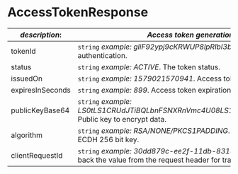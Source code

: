 
# AccessTokenResponse

| *description*:   | *Access token generation response.*|
|----|----|
| tokenId |     ``` string ``` *example: gliF92ypj9cKRWUP8lpRIbI3bhNf*. Access token for authentication.|
| status |    ``` string ```  *example: ACTIVE*. The token status.|
| issuedOn |    ``` string ```  *example: 1579021570941*. Access token issued time in milliseconds.|
| expiresInSeconds |    ``` string ```  *example: 899*. Access token expiration time.|
| publicKeyBase64 |    ``` string ```  *example: LS0tLS1CRUdJTiBQLbnFSNXRnVmc4U08LS1FTkQgUFVCTElDIEtFWS0tLS0t*. Public key to encrypt data.|
| algorithm |    ``` string ```  *example: RSA/NONE/PKCS1PADDING*. Encyption algorithym. One way ECDH 256 bit key.|
| clientRequestId |    ``` string ```  *example: 30dd879c-ee2f-11db-8314-0800200c9a66*. Echoes back the value from the request header for tracking.|   


